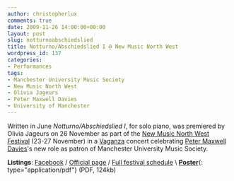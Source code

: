 ```yaml
---
author: christopherlux
comments: true
date: 2009-11-26 14:00:00+00:00
layout: post
slug: notturnoabschiedslied
title: Notturno/Abschiedslied I @ New Music North West
wordpress_id: 137
categories:
- Performances
tags:
- Manchester University Music Society
- New Music North West
- Olivia Jageurs
- Peter Maxwell Davies
- University of Manchester
---
```


Written in June _Notturno/Abschiedslied I_, for solo piano, was premiered by Olivia Jageurs on 26 November as part of the [New Music North West Festival](http://www.rncm.ac.uk/component/option,com_events/task,festival_view/id,32/Itemid,95/) (23-27 November) in a [Vaganza](http://www.vaganza.manchester.ac.uk/) concert celebrating [Peter Maxwell Davies](http://www.maxopus.com/)'s new role as patron of Manchester University Music Society.

**Listings**: [Facebook](http://www.facebook.com/event.php?eid=205837999858) / [Official page](http://www.arts.manchester.ac.uk/martinharriscentre/mhceventspage.php?eventid=722) / [Full festival schedule](http://www.rncm.ac.uk/component/option,com_events/task,festival_view/id,32/Itemid,95/) \\
[**Poster**](http://v1.chrisswithinbank.net/images/mums_invites_vaganza_poster.pdf){: type="application/pdf"} (PDF, 124kb)
